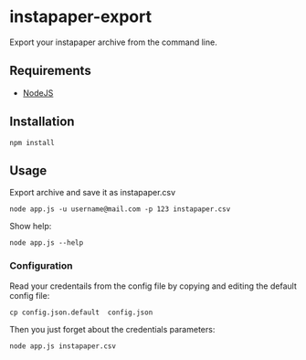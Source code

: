 instapaper-export
=================

Export your instapaper archive from the command line.

## Requirements

* [NodeJS](http://nodejs.org/)

## Installation

	npm install
	
## Usage

Export archive and save it as instapaper.csv

	node app.js -u username@mail.com -p 123 instapaper.csv

Show help:

	node app.js --help

### Configuration

Read your credentails from the config file by copying and editing the default config file:

	cp config.json.default	config.json
	
Then you just forget about the credentials parameters:

	node app.js instapaper.csv